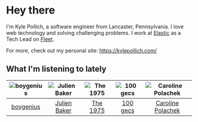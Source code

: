 # Hey there


I'm Kyle Pollich, a software engineer from Lancaster, Pennsylvania. I love web technology and solving challenging problems.
I work at [Elastic](https://www.elastic.co/) as a Tech Lead on [Fleet](https://www.elastic.co/guide/en/fleet/current/fleet-overview.html).

For more, check out my personal site: https://kylepollich.com/

## What I'm listening to lately

<!-- begin artists -->
  |![boygenius](https://i.scdn.co/image/ab6761610000f1781a6373c01e8b86e289859f57)|![Julien Baker](https://i.scdn.co/image/ab6761610000f17809239cf62ab2187c023fcee4)|![The 1975](https://i.scdn.co/image/ab6761610000f17889348336354096fd4e36ca73)|![100 gecs](https://i.scdn.co/image/ab6761610000f178d77a9c855001f3a9b5815bc0)|![Caroline Polachek](https://i.scdn.co/image/ab6761610000f178d06f948216f34ea0298aef43)|
  |:---:|:---:|:---:|:---:|:---:|
  |[boygenius](https://open.spotify.com/artist/1hLiboQ98IQWhpKeP9vRFw)|[Julien Baker](https://open.spotify.com/artist/12zbUHbPHL5DGuJtiUfsip)|[The 1975](https://open.spotify.com/artist/3mIj9lX2MWuHmhNCA7LSCW)|[100 gecs](https://open.spotify.com/artist/6PfSUFtkMVoDkx4MQkzOi3)|[Caroline Polachek](https://open.spotify.com/artist/4Ge8xMJNwt6EEXOzVXju9a)|
<!-- end artists -->
